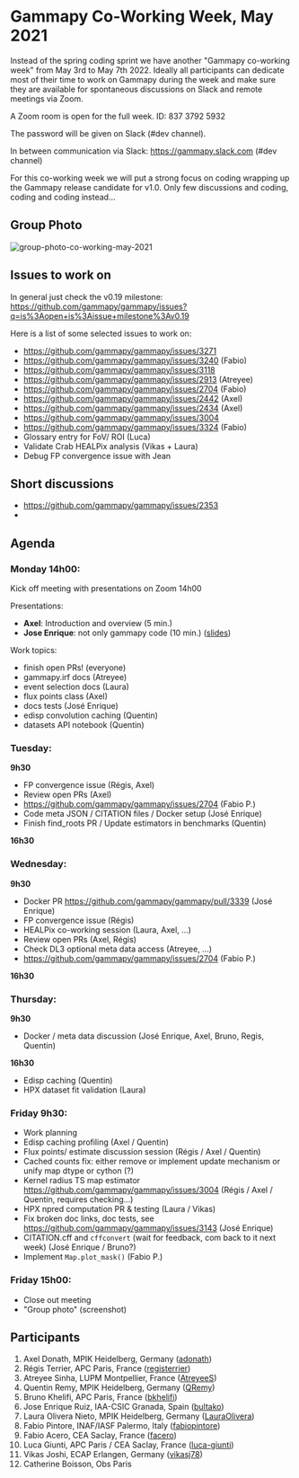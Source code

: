 # Gammapy Co-Working Week, May 2021

Instead of the spring coding sprint we have another "Gammapy co-working week" from May 3rd to May 7th 2022.
Ideally all participants can dedicate most of their time to work on Gammapy during the week and make sure
they are available for spontaneous discussions on Slack and remote meetings via Zoom.

A Zoom room is open for the full week. ID: 837 3792 5932

The password will be given on Slack (#dev channel).

In between communication via Slack: https://gammapy.slack.com (#dev channel)

For this co-working week we will put a strong focus on coding wrapping up the Gammapy release candidate for v1.0.
Only few discussions and coding, coding and coding instead...

## Group Photo
![group-photo-co-working-may-2021](https://user-images.githubusercontent.com/3715928/117621247-b1f55c00-b171-11eb-936a-77c078587ed2.jpg)


## Issues to work on

In general just check the v0.19 milestone: https://github.com/gammapy/gammapy/issues?q=is%3Aopen+is%3Aissue+milestone%3Av0.19

Here is a list of some selected issues to work on:
- https://github.com/gammapy/gammapy/issues/3271
- https://github.com/gammapy/gammapy/issues/3240 (Fabio)
- https://github.com/gammapy/gammapy/issues/3118
- https://github.com/gammapy/gammapy/issues/2913 (Atreyee)
- https://github.com/gammapy/gammapy/issues/2704 (Fabio)
- https://github.com/gammapy/gammapy/issues/2442 (Axel)
- https://github.com/gammapy/gammapy/issues/2434 (Axel)
- https://github.com/gammapy/gammapy/issues/3004
- https://github.com/gammapy/gammapy/issues/3324 (Fabio)
- Glossary entry for FoV/ ROI (Luca)
- Validate Crab HEALPix analysis (Vikas + Laura)
- Debug FP convergence issue with Jean

## Short discussions
- https://github.com/gammapy/gammapy/issues/2353
-

## Agenda

### Monday 14h00:
Kick off meeting with presentations on Zoom 14h00

Presentations:
- **Axel**: Introduction and overview (5 min.)
- **Jose Enrique**: not only gammapy code (10 min.) ([slides](slides/devops.pdf))


Work topics:

- finish open PRs! (everyone)
- gammapy.irf docs (Atreyee)
- event selection docs (Laura)
- flux points class (Axel)
- docs tests (José Enrique)
- edisp convolution caching (Quentin)
- datasets API notebook (Quentin)

### Tuesday:

**9h30**
- FP convergence issue (Régis, Axel)
- Review open PRs (Axel)
- https://github.com/gammapy/gammapy/issues/2704 (Fabio P.)
- Code meta JSON / CITATION files / Docker setup (José Enrique)
- Finish find_roots PR / Update estimators in benchmarks (Quentin) 

**16h30**


### Wednesday:
**9h30**
- Docker PR https://github.com/gammapy/gammapy/pull/3339 (José Enrique)
- FP convergence issue (Régis)
- HEALPix co-working session (Laura, Axel, ...)
- Review open PRs (Axel, Régis)
- Check DL3 optional meta data access (Atreyee, ...)
- https://github.com/gammapy/gammapy/issues/2704 (Fabio P.)


**16h30**

### Thursday:
**9h30**
- Docker / meta data discussion (José Enrique, Axel, Bruno, Regis, Quentin)

**16h30**
- Edisp caching (Quentin)
- HPX dataset fit validation (Laura) 


### Friday 9h30:
- Work planning
- Edisp caching profiling (Axel / Quentin)
- Flux points/ estimate discussion session (Régis / Axel / Quentin)
- Cached counts fix: either remove or implement update mechanism or unify map dtype or cython (?)
- Kernel radius TS map estimator https://github.com/gammapy/gammapy/issues/3004 (Régis / Axel / Quentin, requires checking...)
- HPX npred computation PR & testing (Laura / Vikas)
- Fix broken doc links, doc tests, see https://github.com/gammapy/gammapy/issues/3143 (José Enrique)
- CITATION.cff and `cffconvert` (wait for feedback, com back to it next week) (José Enrique / Bruno?)
- Implement `Map.plot_mask()` (Fabio P.)


### Friday 15h00:
- Close out meeting
- "Group photo" (screenshot)


## Participants
1. Axel Donath, MPIK Heidelberg, Germany ([adonath](https://github.com/adonath))
2. Régis Terrier, APC Paris, France ([registerrier](https://github.com/registerrier))
3. Atreyee Sinha, LUPM Montpellier, France ([AtreyeeS](https://github.com/AtreyeeS))
4. Quentin Remy, MPIK Heidelberg, Germany ([QRemy](https://github.com/QRemy))
5. Bruno Khelifi, APC Paris, France ([bkhelifi](https://github.com/bkhelifi))
6. Jose Enrique Ruiz, IAA-CSIC Granada, Spain ([bultako](https://github.com/bultako))
7. Laura Olivera Nieto, MPIK Heidelberg, Germany ([LauraOlivera](https://github.com/LauraOlivera))
8. Fabio Pintore, INAF/IASF Palermo, Italy ([fabiopintore](https://github.com/fabiopintore))
9. Fabio Acero, CEA Saclay, France ([facero](https://github.com/facero))
10. Luca Giunti, APC Paris / CEA Saclay, France ([luca-giunti](https://github.com/luca-giunti))
11. Vikas Joshi, ECAP Erlangen, Germany ([vikasj78](https://github.com/vikasj87))
12. Catherine Boisson, Obs Paris

